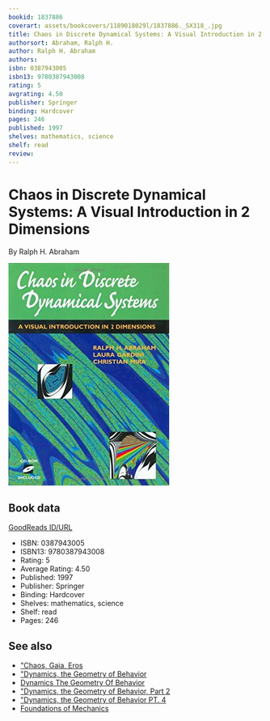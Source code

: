 ```yaml
---
bookid: 1837886
coverart: assets/bookcovers/1189018029l/1837886._SX318_.jpg
title: Chaos in Discrete Dynamical Systems: A Visual Introduction in 2 Dimensions
authorsort: Abraham, Ralph H.
author: Ralph H. Abraham
authors: 
isbn: 0387943005
isbn13: 9780387943008
rating: 5
avgrating: 4.50
publisher: Springer
binding: Hardcover
pages: 246
published: 1997
shelves: mathematics, science
shelf: read
review: 
---
```


# Chaos in Discrete Dynamical Systems: A Visual Introduction in 2 Dimensions

By Ralph H. Abraham

![](../../assets/bookcovers/1189018029l/1837886._SX318_.jpg)

## Book data

[GoodReads ID/URL](https://www.goodreads.com/book/show/1837886)

- ISBN: 0387943005
- ISBN13: 9780387943008
- Rating: 5
- Average Rating: 4.50
- Published: 1997
- Publisher: Springer
- Binding: Hardcover
- Shelves: mathematics, science
- Shelf: read
- Pages: 246


## See also

- ["Chaos, Gaia, Eros](Chaos__Gaia__Eros-_A_Chaos_Pioneer_Uncovers_the_Three_Great_Streams_of_History.md)
- ["Dynamics, the Geometry of Behavior](Dynamics__the_Geometry_of_Behavior-_Global_Behavior-Part_3_Visual_Mathematicals_Library.md)
- [Dynamics The Geometry Of Behavior](Dynamics_The_Geometry_Of_Behavior.md)
- ["Dynamics, the Geometry of Behavior, Part 2](Dynamics__the_Geometry_of_Behavior__Part_2-_Chaotic_Behavior_Visual_Mathematics_Library.md)
- ["Dynamics, the Geometry of Behavior PT. 4](Dynamics__the_Geometry_of_Behavior_PT_4-_Bifurcation_Behavior.md)
- [Foundations of Mechanics](Foundations_of_Mechanics.md)
